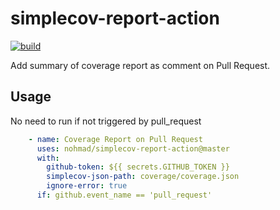 # simplecov-report-action

[![build](https://github.com/nohmad/lcov-report-action/actions/workflows/build.yml/badge.svg)](https://github.com/nohmad/lcov-report-action/actions/workflows/build.yml)

Add summary of coverage report as comment on Pull Request.

## Usage

No need to run if not triggered by pull_request

```yaml
    - name: Coverage Report on Pull Request
      uses: nohmad/simplecov-report-action@master
      with:
        github-token: ${{ secrets.GITHUB_TOKEN }}
        simplecov-json-path: coverage/coverage.json
        ignore-error: true
      if: github.event_name == 'pull_request'
```
